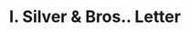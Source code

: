 ---
doi: 10.7916/D8X07K6S
date_other: '1916'
date_other_textual: '1916'
form: correspondence
genre:
- Letters (correspondence)
name:
- I. Silver & Bros.
object_in_context_url: https://biggert.cul.columbia.edu/items/view/ave_biggert_01833
subject_hierarchical_geographic:
- Savannah, Georgia, United States
subject_name:
- I. Silver & Bros.
title: I. Silver & Bros.. Letter
sort_title: I. Silver & Bros.. Letter
call_number: ave_biggert_01833
coordinates:
- 32.016666666666666,-81.11666666666666
pid: ave_biggert_01833
identifiers: ave_biggert_01833
thumbnail: https://derivativo-2.library.columbia.edu/iiif/2/ldpd:490642/full/!256,256/0/native.jpg
permalink: /biggert/ave_biggert_01833/
layout: iiif-image-page
---
